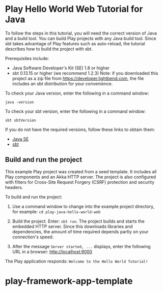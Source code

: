 # Play Hello World Web Tutorial for Java

To follow the steps in this tutorial, you will need the correct version of Java and a build tool. You can build Play projects with any Java build tool. Since sbt takes advantage of Play features such as auto-reload, the tutorial describes how to build the project with sbt. 

Prerequisites include:

* Java Software Developer's Kit (SE) 1.8 or higher
* sbt 0.13.15 or higher (we recommend 1.2.3) Note: if you downloaded this project as a zip file from https://developer.lightbend.com, the file includes an sbt distribution for your convenience.

To check your Java version, enter the following in a command window:

`java -version`

To check your sbt version, enter the following in a command window:

`sbt sbtVersion`

If you do not have the required versions, follow these links to obtain them:

* [Java SE](http://www.oracle.com/technetwork/java/javase/downloads/index.html)
* [sbt](http://www.scala-sbt.org/download.html)

## Build and run the project

This example Play project was created from a seed template. It includes all Play components and an Akka HTTP server. The project is also configured with filters for Cross-Site Request Forgery (CSRF) protection and security headers.

To build and run the project:

1. Use a command window to change into the example project directory, for example: `cd play-java-hello-world-web`

2. Build the project. Enter: `sbt run`. The project builds and starts the embedded HTTP server. Since this downloads libraries and dependencies, the amount of time required depends partly on your connection's speed.

3. After the message `Server started, ...` displays, enter the following URL in a browser: <http://localhost:9000>

The Play application responds: `Welcome to the Hello World Tutorial!`
# play-framework-app-template
